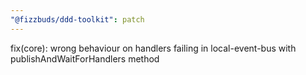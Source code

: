 ```yaml
---
"@fizzbuds/ddd-toolkit": patch
---
```


fix(core): wrong behaviour on handlers failing in local-event-bus with publishAndWaitForHandlers method
